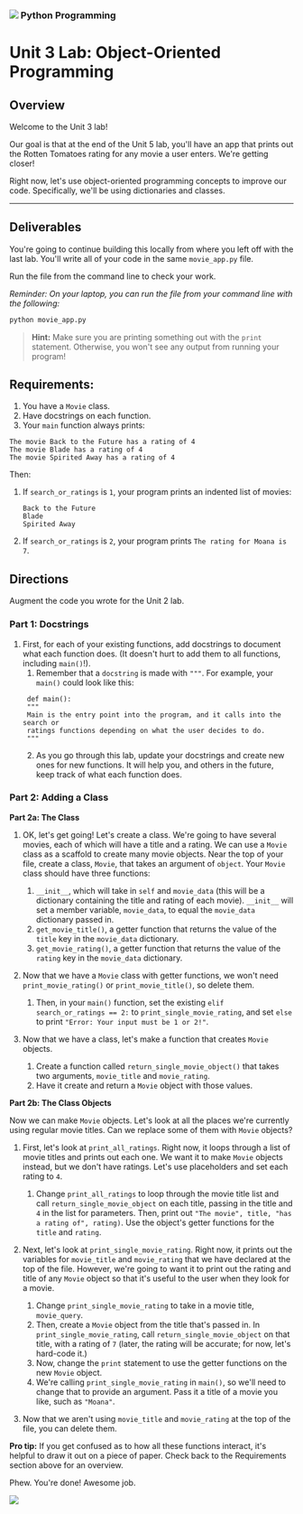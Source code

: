 ### ![](https://ga-dash.s3.amazonaws.com/production/assets/logo-9f88ae6c9c3871690e33280fcf557f33.png) Python Programming

<!---
This assignment was developed by Sonyl

Questions? Comments?
1. Log an issue to this repo to alert me of a problem.
2. Suggest an edit yourself by forking this repo, making edits, and submitting a pull request with your changes back to our master branch.
3. Hit me up on Slack at @sonylnagale.
--->

# Unit 3 Lab: Object-Oriented Programming

## Overview
Welcome to the Unit 3 lab!

Our goal is that at the end of the Unit 5 lab, you'll have an app that prints out the Rotten Tomatoes rating for any movie a user enters. We're getting closer!

Right now, let's use object-oriented programming concepts to improve our code. Specifically, we'll be using dictionaries and classes.

------------

## Deliverables

You're going to continue building this locally from where you left off with the last lab. You'll write all of your code in the same `movie_app.py` file.

Run the file from the command line to check your work.

*Reminder: On your laptop, you can run the file from your command line with the following:*

```python
python movie_app.py
```
> **Hint:** Make sure you are printing something out with the `print` statement. Otherwise, you won't see any output from running your program!


## Requirements:

1. You have a `Movie` class.
1. Have docstrings on each function.
1. Your `main` function always prints:
  ```
  The movie Back to the Future has a rating of 4
  The movie Blade has a rating of 4
  The movie Spirited Away has a rating of 4
  ```

Then:
1. If `search_or_ratings` is `1`, your program prints an indented list of movies:
    ```
    Back to the Future
    Blade
    Spirited Away
    ```

1. If `search_or_ratings` is `2`, your program prints `The rating for Moana is 7`.



## Directions

Augment the code you wrote for the Unit 2 lab.

### Part 1: Docstrings

1. First, for each of your existing functions, add docstrings to document what each function does. (It doesn't hurt to add them to all functions, including `main()`!).
    1. Remember that a `docstring` is made with `"""`. For example, your `main()` could look like this:
     ```
      def main():
      """
      Main is the entry point into the program, and it calls into the search or
      ratings functions depending on what the user decides to do.
      """
    ```
    2. As you go through this lab, update your docstrings and create new ones for new functions. It will help you, and others in the future, keep track of what each function does.

### Part 2: Adding a Class

**Part 2a: The Class**

1. OK, let's get going! Let's create a class. We're going to have several movies, each of which will have a title and a rating. We can use a `Movie` class as a scaffold to create many movie objects. Near the top of your file, create a class, `Movie`, that takes an argument of `object`. Your `Movie` class should have three functions:
   1. `__init__`, which will take in `self` and `movie_data` (this will be a dictionary containing the title and rating of each movie). `__init__` will set a member variable, `movie_data`, to equal the `movie_data` dictionary passed in.
   1. `get_movie_title()`, a getter function that returns the value of the `title` key in the `movie_data` dictionary.
   1. `get_movie_rating()`, a getter function that returns the value of the `rating` key in the `movie_data` dictionary.

1. Now that we have a `Movie` class with getter functions, we won't need `print_movie_rating()` or `print_movie_title()`, so delete them.
    1. Then, in your `main()` function, set the existing `elif search_or_ratings == 2:` to `print_single_movie_rating`, and set `else` to print `"Error: Your input must be 1 or 2!"`.

1. Now that we have a class, let's make a function that creates `Movie` objects.
    1. Create a function called `return_single_movie_object()` that takes two arguments, `movie_title` and `movie_rating`.
    1. Have it create and return a `Movie` object with those values.

**Part 2b: The Class Objects**

Now we can make `Movie` objects. Let's look at all the places we're currently using regular movie titles. Can we replace some of them with `Movie` objects?
1. First, let's look at `print_all_ratings`. Right now, it loops through a list of movie titles and prints out each one. We want it to make `Movie` objects instead, but we don't have ratings. Let's use placeholders and set each rating to `4`.
    1. Change `print_all_ratings` to loop through the movie title list and call `return_single_movie_object` on each title, passing in the title and `4` in the list for parameters. Then, print out `"The movie", title, "has a rating of", rating)`. Use the object's getter functions for the `title` and `rating`.

1. Next, let's look at `print_single_movie_rating`. Right now, it prints out the variables for `movie_title` and `movie_rating` that we have declared at the top of the file. However, we're going to want it to print out the rating and title of any `Movie` object so that it's useful to the user when they look for a movie.
    1. Change `print_single_movie_rating` to take in a movie title, `movie_query`.
    1. Then, create a `Movie` object from the title that's passed in. In `print_single_movie_rating`, call `return_single_movie_object` on that title, with a rating of `7` (later, the rating will be accurate; for now, let's hard-code it.)
    1. Now, change the `print` statement to use the getter functions on the new `Movie` object.
    1. We're calling `print_single_movie_rating` in `main()`, so we'll need to change that to provide an argument. Pass it a title of a movie you like, such as `"Moana"`.
1. Now that we aren't using `movie_title` and `movie_rating` at the top of the file, you can delete them.


**Pro tip:** If you get confused as to how all these functions interact, it's helpful to draw it out on a piece of paper. Check back to the Requirements section above for an overview.

Phew. You're done! Awesome job.

![](https://thumbs.gfycat.com/GenerousFluffyDegu-size_restricted.gif)

